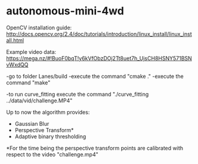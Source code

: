 # autonomous-mini-4wd

OpenCV installation guide: http://docs.opencv.org/2.4/doc/tutorials/introduction/linux_install/linux_install.html

Example video data:
https://mega.nz/#!BuoF0bqT!y6kVfObzDOj2Tt8uet7h_UjsCH8HSNY571BSNvWxdQQ

-go to folder Lanes/build
-execute the command "cmake ."
-execute the command "make"

-to run curve_fitting execute the command "./curve_fitting ../data/vid/challenge.MP4"

Up to now the algorithm provides:
- Gaussian Blur
- Perspective Transform*
- Adaptive binary thresholding


*For the time being the perspective transform points are calibrated with respect to the video "challenge.mp4"
